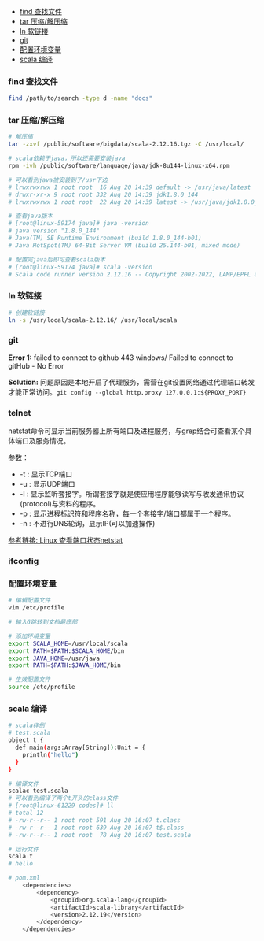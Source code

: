
<!-- @import "[TOC]" {cmd="toc" depthFrom=1 depthTo=6 orderedList=false} -->

<!-- code_chunk_output -->

- [find 查找文件](#find-查找文件)
- [tar 压缩/解压缩](#tar-压缩解压缩)
- [ln 软链接](#ln-软链接)
- [git](#git)
- [配置环境变量](#配置环境变量)
- [scala 编译](#scala-编译)

<!-- /code_chunk_output -->


### find 查找文件

```bash
find /path/to/search -type d -name "docs"

```

### tar 压缩/解压缩

```bash
# 解压缩
tar -zxvf /public/software/bigdata/scala-2.12.16.tgz -C /usr/local/

# scala依赖于java，所以还需要安装java
rpm -ivh /public/software/language/java/jdk-8u144-linux-x64.rpm

# 可以看到java被安装到了/usr下边
# lrwxrwxrwx 1 root root  16 Aug 20 14:39 default -> /usr/java/latest
# drwxr-xr-x 9 root root 332 Aug 20 14:39 jdk1.8.0_144
# lrwxrwxrwx 1 root root  22 Aug 20 14:39 latest -> /usr/java/jdk1.8.0_144

# 查看java版本
# [root@linux-59174 java]# java -version
# java version "1.8.0_144"
# Java(TM) SE Runtime Environment (build 1.8.0_144-b01)
# Java HotSpot(TM) 64-Bit Server VM (build 25.144-b01, mixed mode)

# 配置完java后即可查看scala版本
# [root@linux-59174 java]# scala -version
# Scala code runner version 2.12.16 -- Copyright 2002-2022, LAMP/EPFL and Lightbend, Inc.
```

### ln 软链接

```bash
# 创建软链接
ln -s /usr/local/scala-2.12.16/ /usr/local/scala
```

### git

**Error 1:** failed to connect to github 443 windows/ Failed to connect to gitHub - No Error

**Solution:** 问题原因是本地开启了代理服务，需营在git设置网络通过代理端口转发才能正常访问。```git config --global http.proxy 127.0.0.1:${PROXY_PORT}```

### telnet

netstat命令可显示当前服务器上所有端口及进程服务，与grep结合可查看某个具体端口及服务情况。

参数：

- -t : 显示TCP端口
- -u : 显示UDP端口
- -l : 显示监听套接字。所谓套接字就是使应用程序能够读写与收发通讯协议(protocol)与资料的程序。
- -p : 显示进程标识符和程序名称，每一个套接字/端口都属于一个程序。
- -n : 不进行DNS轮询，显示IP(可以加速操作)

[参考链接: Linux 查看端口状态netstat
](https://www.cnblogs.com/kingsonfu/p/9779117.html)

### ifconfig


### 配置环境变量

```bash
# 编辑配置文件
vim /etc/profile

# 输入G跳转到文档最底部

# 添加环境变量
export SCALA_HOME=/usr/local/scala
export PATH=$PATH:$SCALA_HOME/bin
export JAVA_HOME=/usr/java
export PATH=$PATH:$JAVA_HOME/bin

# 生效配置文件
source /etc/profile
```

### scala 编译

```bash
# scala样例
# test.scala
object t {
  def main(args:Array[String]):Unit = {
    println("hello")
  }
}

# 编译文件
scalac test.scala
# 可以看到编译了两个t开头的class文件
# [root@linux-61229 codes]# ll
# total 12
# -rw-r--r-- 1 root root 591 Aug 20 16:07 t.class
# -rw-r--r-- 1 root root 639 Aug 20 16:07 t$.class
# -rw-r--r-- 1 root root  78 Aug 20 16:07 test.scala

# 运行文件
scala t
# hello

# pom.xml
    <dependencies>
        <dependency>
            <groupId>org.scala-lang</groupId>
            <artifactId>scala-library</artifactId>
            <version>2.12.19</version>
        </dependency>
    </dependencies>
```

